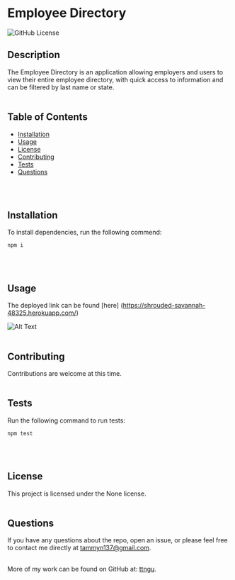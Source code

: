# Employee Directory
  ![GitHub License](https://img.shields.io/badge/License-None-blue)

  ## Description
  The Employee Directory is an application allowing employers and users to view their entire employee directory, with quick access to information and can be filtered by last name or state.
  <br>
  <br>

  ## Table of Contents
  * [Installation](#Installation)
  * [Usage](#Usage)
  * [License](#License)
  * [Contributing](#Contributing)
  * [Tests](#Tests)
  * [Questions](#Questions)
 <br>
 <br>

  ## Installation
  To install dependencies, run the following commend:
```
npm i
```

  <br>
  <br>

  ## Usage
  The deployed link can be found [here] (https://shrouded-savannah-48325.herokuapp.com/)
 

  ![Alt Text](https://github.com/ttngu/19-Employee-Directory/blob/main/Assets/screencap.gif)
  <br>
  <br>

  ## Contributing 
  Contributions are welcome at this time.
  <br>
  <br>

  ## Tests
  Run the following command to run tests:
```
npm test
```

  <br>
  <br>

  ## License
  This project is licensed under the None license.
  <br>
  <br>

  ## Questions
  If you have any questions about the repo, open an issue, or please feel free to contact me directly at tammyn137@gmail.com. 
  <br>
  <br>
  
  More of my work can be found on GitHub at: [ttngu](https://github.com/ttngu/).